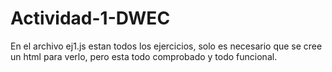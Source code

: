 # Actividad-1-DWEC
En el archivo ej1.js estan todos los ejercicios, solo es necesario que se cree un html para verlo, pero esta todo comprobado y todo funcional.
